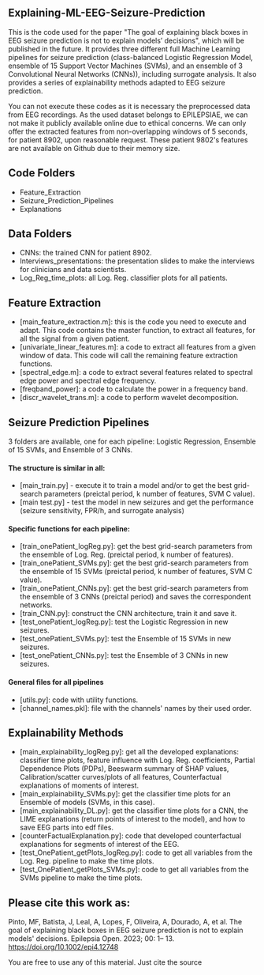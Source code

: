 ## Explaining-ML-EEG-Seizure-Prediction
This is the code used for the paper "The goal of explaining black boxes in EEG seizure prediction is not to explain models’ decisions", which will be published in the future. It provides three different full Machine Learning pipelines for seizure prediction (class-balanced Logistic Regression Model, ensemble of 15 Support Vector Machines (SVMs), and an ensemble of 3 Convolutional Neural Networks (CNNs)), including surrogate analysis. It also provides a series of explainability methods adapted to EEG seizure prediction.

You can not execute these codes as it is necessary the preprocessed data from EEG recordings. As the used dataset belongs to EPILEPSIAE, we can not make it publicly available online due to ethical concerns. We can only offer the extracted features from non-overlapping windows of 5 seconds, for patient 8902, upon reasonable request. These patient 9802's features are not available on Github due to their memory size.

## Code Folders
- Feature_Extraction
- Seizure_Prediction_Pipelines
- Explanations

## Data Folders
- CNNs: the trained CNN for patient 8902.
- Interviews_presentations: the presentation slides to make the interviews for clinicians and data scientists.
- Log_Reg_time_plots: all Log. Reg. classifier plots for all patients.

## Feature Extraction
- [main_feature_extraction.m]: this is the code you need to execute and adapt. This code contains the master function, to extract all features, for all the signal from a given patient.
- [univariate_linear_features.m]: a code to extract all features from a given window of data. This code will call the remaining feature extraction functions.
- [spectral_edge.m]: a code to extract several features related to spectral edge power and spectral edge frequency.
- [freqband_power]: a code to calculate the power in a frequency band.
- [discr_wavelet_trans.m]: a code to perform wavelet decomposition.

## Seizure Prediction Pipelines
3 folders are available, one for each pipeline: Logistic Regression, Ensemble of 15 SVMs, and Ensemble of 3 CNNs.
#### The structure is similar in all:
- [main_train.py] - execute it to train a model and/or to get the best grid-search parameters (preictal period, k number of features, SVM C value).
- [main test.py] - test the model in new seizures and get the performance (seizure sensitivity, FPR/h, and surrogate analysis)

#### Specific functions for each pipeline:
- [train_onePatient_logReg.py]: get the best grid-search parameters from the ensemble of Log. Reg. (preictal period, k number of features).
- [train_onePatient_SVMs.py]: get the best grid-search parameters from the ensemble of 15 SVMs (preictal period, k number of features, SVM C value).
- [train_onePatient_CNNs.py]: get the best grid-search parameters from the ensemble of 3 CNNs (preictal period) and saves the correspondent networks.
- [train_CNN.py]: construct the CNN architecture, train it and save it.
- [test_onePatient_logReg.py]: test the Logistic Regression in new seizures.
- [test_onePatient_SVMs.py]: test the Ensemble of 15 SVMs in new seizures.
- [test_onePatient_CNNs.py]: test the Ensemble of 3 CNNs in new seizures.

#### General files for all pipelines
- [utils.py]: code with utility functions.
- [channel_names.pkl]: file with the channels' names by their used order.

## Explainability Methods

- [main_explainability_logReg.py]: get all the developed explanations: classifier time plots, feature influence with Log. Reg. coefficients, Partial Dependence Plots (PDPs), Beeswarm summary of SHAP values, Calibration/scatter curves/plots of all features, Counterfactual explanations of moments of interest.
- [main_explainability_SVMs.py]: get the classifier time plots for an Ensemble of models (SVMs, in this case). 
- [main_explainability_DL.py]: get the classifier time plots for a CNN, the LIME explanations (return points of interest to the model), and how to save EEG parts into edf files.
- [counterFactualExplanation.py]: code that developed counterfactual explanations for segments of interest of the EEG.
- [test_OnePatient_getPlots_logReg.py]:  code to get all variables from the Log. Reg. pipeline to make the time plots.
- [test_OnePatient_getPlots_SVMs.py]: code to get all variables from the SVMs pipeline to make the time plots.


## Please cite this work as:
Pinto, MF, Batista, J, Leal, A, Lopes, F, Oliveira, A, Dourado, A, et al. The goal of explaining black boxes in EEG seizure prediction is not to explain models' decisions. Epilepsia Open. 2023; 00: 1– 13. https://doi.org/10.1002/epi4.12748 

You are free to use any of this material. Just cite the source
